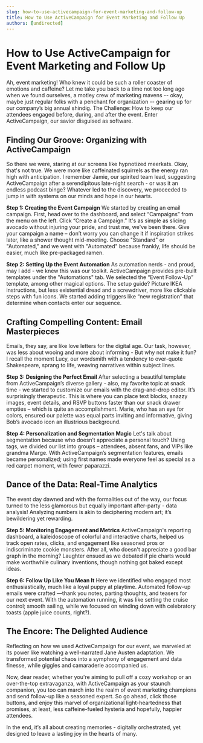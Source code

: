 ```yaml
---
slug: how-to-use-activecampaign-for-event-marketing-and-follow-up
title: How to Use ActiveCampaign for Event Marketing and Follow Up
authors: [undirected]
---
```



# How to Use ActiveCampaign for Event Marketing and Follow Up

Ah, event marketing! Who knew it could be such a roller coaster of emotions and caffeine? Let me take you back to a time not too long ago when we found ourselves, a motley crew of marketing mavens -- okay, maybe just regular folks with a penchant for organization -- gearing up for our company’s big annual shindig. The Challenge: How to keep our attendees engaged before, during, and after the event. Enter ActiveCampaign, our savior disguised as software. 

## Finding Our Groove: Organizing with ActiveCampaign

So there we were, staring at our screens like hypnotized meerkats. Okay, that's not true. We were more like caffeinated squirrels as the energy ran high with anticipation. I remember Jamie, our spirited team lead, suggesting ActiveCampaign after a serendipitous late-night search - or was it an endless podcast binge? Whatever led to the discovery, we proceeded to jump in with systems on our minds and hope in our hearts.

**Step 1: Creating the Event Campaign**
We started by creating an email campaign. First, head over to the dashboard, and select “Campaigns” from the menu on the left. Click “Create a Campaign.” It's as simple as slicing avocado without injuring your pride, and trust me, we've been there. Give your campaign a name – don’t worry you can change it if inspiration strikes later, like a shower thought mid-meeting. Choose "Standard" or "Automated," and we went with "Automated" because frankly, life should be easier, much like pre-packaged ramen. 

**Step 2: Setting Up the Event Automation**
As automation nerds - and proud, may I add - we knew this was our toolkit. ActiveCampaign provides pre-built templates under the "Automations" tab. We selected the “Event Follow-Up” template, among other magical options. The setup guide? Picture IKEA instructions, but less existential dread and a screwdriver, more like clickable steps with fun icons. We started adding triggers like “new registration” that determine when contacts enter our sequence.

## Crafting Compelling Content: Email Masterpieces

Emails, they say, are like love letters for the digital age. Our task, however, was less about wooing and more about informing - But why not make it fun? I recall the moment Lucy, our wordsmith with a tendency to over-quote Shakespeare, sprang to life, weaving narratives within subject lines.

**Step 3: Designing the Perfect Email**
After selecting a beautiful template from ActiveCampaign’s diverse gallery - also, my favorite topic at snack time - we started to customize our emails with the drag-and-drop editor. It’s surprisingly therapeutic. This is where you can place text blocks, snazzy images, event details, and RSVP buttons faster than our snack drawer empties – which is quite an accomplishment. Marie, who has an eye for colors, ensured our palette was equal parts inviting and informative, giving Bob’s avocado icon an illustrious background.

**Step 4: Personalization and Segmentation Magic**
Let's talk about segmentation because who doesn’t appreciate a personal touch? Using tags, we divided our list into groups – attendees, absent fans, and VIPs like grandma Marge. With ActiveCampaign’s segmentation features, emails became personalized; using first names made everyone feel as special as a red carpet moment, with fewer paparazzi.

## Dance of the Data: Real-Time Analytics

The event day dawned and with the formalities out of the way, our focus turned to the less glamorous but equally important after-party - data analysis! Analyzing numbers is akin to deciphering modern art; it’s bewildering yet rewarding.

**Step 5: Monitoring Engagement and Metrics**
ActiveCampaign's reporting dashboard, a kaleidoscope of colorful and interactive charts, helped us track open rates, clicks, and engagement like seasoned pros or indiscriminate cookie monsters. After all, who doesn't appreciate a good bar graph in the morning? Laughter ensued as we debated if pie charts would make worthwhile culinary inventions, though nothing got baked except ideas.

**Step 6: Follow Up Like You Mean It**
Here we identified who engaged most enthusiastically, much like a loyal puppy at playtime. Automated follow-up emails were crafted —thank you notes, parting thoughts, and teasers for our next event. With the automation running, it was like setting the cruise control; smooth sailing, while we focused on winding down with celebratory toasts (apple juice counts, right?).

## The Encore: The Delighted Audience

Reflecting on how we used ActiveCampaign for our event, we marveled at its power like watching a well-narrated Jane Austen adaptation. We transformed potential chaos into a symphony of engagement and data finesse, while giggles and camaraderie accompanied us. 

Now, dear reader, whether you're aiming to pull off a cozy workshop or an over-the-top extravaganza, with ActiveCampaign as your staunch companion, you too can march into the realm of event marketing champions and send follow-up like a seasoned expert. So go ahead, click those buttons, and enjoy this marvel of organizational light-heartedness that promises, at least, less caffeine-fueled hysteria and hopefully, happier attendees.

In the end, it’s all about creating memories - digitally orchestrated, yet designed to leave a lasting joy in the hearts of many.